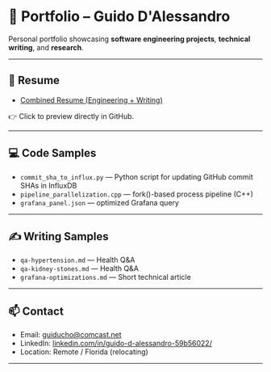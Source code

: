 # 📂 Portfolio – Guido D'Alessandro

Personal portfolio showcasing **software engineering projects**, **technical writing**, and **research**.

---

## 📑 Resume
- [Combined Resume (Engineering + Writing)](DAlessandro_Combined_Resume.pdf)


👉 Click to preview directly in GitHub.

---

## 💻 Code Samples
- `commit_sha_to_influx.py` — Python script for updating GitHub commit SHAs in InfluxDB
- `pipeline_parallelization.cpp` — fork()-based process pipeline (C++)
- `grafana_panel.json` — optimized Grafana query

---

## ✍️ Writing Samples
- `qa-hypertension.md` — Health Q&A
- `qa-kidney-stones.md` — Health Q&A
- `grafana-optimizations.md` — Short technical article

---

## 📫 Contact
- Email: [guiducho@comcast.net](mailto:guiducho@comcast.net)  
- LinkedIn: [linkedin.com/in/guido-d-alessandro-59b56022/](https://linkedin.com/in/guido-d-alessandro-59b56022/)  
- Location: Remote / Florida (relocating)

---
